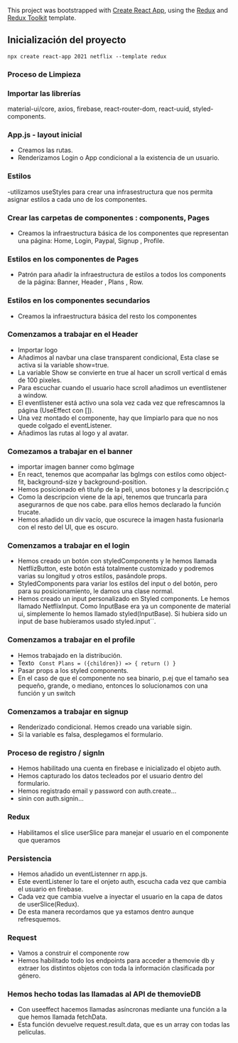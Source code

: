 This project was bootstrapped with [Create React App](https://github.com/facebook/create-react-app), using the [Redux](https://redux.js.org/) and [Redux Toolkit](https://redux-toolkit.js.org/) template.

## Inicialización del proyecto 

` npx create react-app 2021 netflix --template redux `

### Proceso de Limpieza

### Importar las librerías

material-ui/core, axios, firebase, react-router-dom, react-uuid, styled-components.

### App.js - layout inicial

- Creamos las rutas.
- Renderizamos Login o App condicional a la existencia de un usuario.

### Estilos

-utilizamos useStyles para crear una infrasestructura que nos permita asignar estilos a cada uno de los componentes.

### Crear las carpetas de componentes : components, Pages

- Creamos la infraestructura básica de los componentes que representan una página: Home, Login, Paypal, Signup , Profile.

### Estilos en los componentes de Pages

- Patrón para añadir la infraestructura de estilos a todos los components de la página: Banner, Header , Plans , Row.

### Estilos en los componentes secundarios

- Creamos la infraestructura básica del resto los componentes

### Comenzamos a trabajar en el Header

- Importar logo
- Añadimos al navbar una clase transparent condicional, Esta clase se activa si la variable show=true.
- La variable Show se convierte en true al hacer un scroll vertical d emás de 100 pixeles.
- Para escuchar cuando el usuario hace scroll añadimos un eventlistener a window.
- El eventlistener está activo una sola vez cada vez que refrescamnos la página (UseEffect con []).
- Una vez montado el componente, hay que limpiarlo para que no nos quede colgado el eventListener.
- Añadimos las rutas al logo y al avatar.

### Comezamos a trabajar en el banner

- importar imagen banner como bgImage
- En react, tenemos que acompañar las bgImgs con estilos como object-fit, background-size y background-position.
- Hemos posicionado eñ tituñp de la peli, unos botones y la descripción.ç
- Como la descripcion  viene de la api, tenemos que truncarla para asegurarnos de que nos cabe. para ellos hemos declarado la función trucate.
- Hemos añadido un div vacío, que oscurece la imagen hasta fusionarla con el resto del UI, que es oscuro.

### Comenzamos a trabajar en el login

- Hemos creado un botón con styledComponents y le hemos llamada NetflizButton, este botón está totalmente customizado y podremos varias su longitud y otros estilos, pasándole props.
- StyledComponents para variar los estilos del input o del botón, pero para su posicionamiento, le damos una clase normal.
- Hemos creado un input personalizado en Styled components. Le hemos llamado NetflixInput. Como InputBase era ya un componente de material ui, simplemente lo hemos llamado styled(InputBase). Si hubiera sido un input de base hubieramos usado styled.input``.

### Comenzamos a trabajar en el profile

- Hemos trabajado en la distribución.
- <Plans>Texto</Plans>
` Const Plans = ({children}) => {
    return ()
}`
- Pasar props a los styled components.
- En el caso de que el componente no sea binario, p.ej que el tamaño sea pequeño, grande, o mediano, entonces lo solucionamos con una función y un switch

### Comenzamos a trabajar en signup

- Renderizado condicional. Hemos creado una variable sigin.
- Si la variable es falsa, desplegamos el formulario.

### Proceso de registro / signIn

- Hemos habilitado una cuenta en firebase e inicializado el objeto auth.
- Hemos capturado los datos tecleados por el usuario dentro del formulario.
- Hemos registrado email y password con auth.create...
- sinin con auth.signin...

### Redux

- Habilitamos el slice userSlice para manejar el usuario en el componente que queramos


### Persistencia

- Hemos añadido un eventListenner rn app.js.
- Este eventListener lo tare el onjeto auth, escucha cada vez que cambia el usuario en firebase.
- Cada vez que cambia vuelve a inyectar el usuario en la capa de datos de userSlice(Redux).
- De esta manera recordamos que ya estamos dentro aunque refresquemos.


### Request

- Vamos a construir el componente row
- Hemos habilitado todo los endpoints para acceder a themovie db y extraer los distintos objetos con toda la información clasificada por género.

### Hemos hecho todas las llamadas al API de themovieDB 

- Con useeffect hacemos llamadas asíncronas mediante una función a la que hemos llamada fetchData.
- Esta función devuelve  request.result.data, que es un array con todas las películas. 